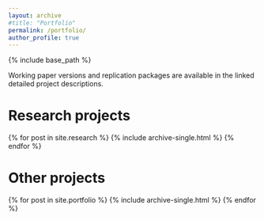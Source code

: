 ```yaml
---
layout: archive
#title: "Portfolio"
permalink: /portfolio/
author_profile: true
---
```


{% include base_path %}

Working paper versions and replication packages are available in the linked detailed project descriptions. 

# Research projects
{% for post in site.research %}
  {% include archive-single.html %}
{% endfor %}

# Other projects
{% for post in site.portfolio %}
  {% include archive-single.html %}
{% endfor %}
